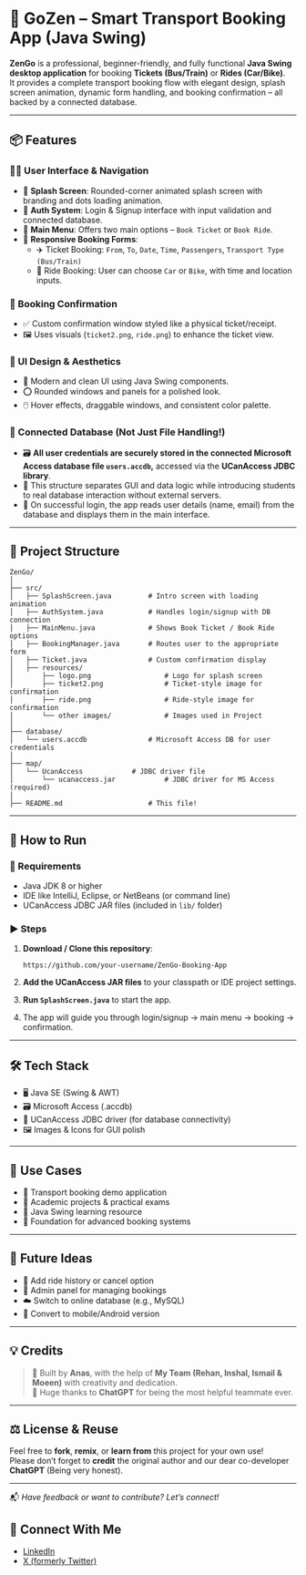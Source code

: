 # 🚀 GoZen – Smart Transport Booking App (Java Swing)

**ZenGo** is a professional, beginner-friendly, and fully functional **Java Swing desktop application** for booking **Tickets (Bus/Train)** or **Rides (Car/Bike)**.  
It provides a complete transport booking flow with elegant design, splash screen animation, dynamic form handling, and booking confirmation – all backed by a connected database.

---

## 📦 Features

### 🧑‍💼 User Interface & Navigation
- 🔹 **Splash Screen**: Rounded-corner animated splash screen with branding and dots loading animation.
- 🔹 **Auth System**: Login & Signup interface with input validation and connected database.
- 🔹 **Main Menu**: Offers two main options – `Book Ticket` or `Book Ride`.
- 🔹 **Responsive Booking Forms**:
    - ✈️ Ticket Booking: `From`, `To`, `Date`, `Time`, `Passengers`, `Transport Type (Bus/Train)`
    - 🚗 Ride Booking: User can choose `Car` or `Bike`, with time and location inputs.

### 📄 Booking Confirmation
- ✅ Custom confirmation window styled like a physical ticket/receipt.
- 🖼️ Uses visuals (`ticket2.png`, `ride.png`) to enhance the ticket view.

### 🎨 UI Design & Aesthetics
- 🎨 Modern and clean UI using Java Swing components.
- ⭕ Rounded windows and panels for a polished look.
- 🖱️ Hover effects, draggable windows, and consistent color palette.

### 💾 Connected Database (Not Just File Handling!)
- 🗃️ **All user credentials are securely stored in the connected Microsoft Access database file `users.accdb`,** accessed via the **UCanAccess JDBC library**.
- 🧩 This structure separates GUI and data logic while introducing students to real database interaction without external servers.
- 📂 On successful login, the app reads user details (name, email) from the database and displays them in the main interface.

---

## 📁 Project Structure

```
ZenGo/
│
├── src/
│   ├── SplashScreen.java         # Intro screen with loading animation
│   ├── AuthSystem.java           # Handles login/signup with DB connection
│   ├── MainMenu.java             # Shows Book Ticket / Book Ride options
│   ├── BookingManager.java       # Routes user to the appropriate form
│   ├── Ticket.java               # Custom confirmation display
│   ├── resources/
│       ├── logo.png                  # Logo for splash screen
│       ├── ticket2.png               # Ticket-style image for confirmation
│       ├── ride.png                  # Ride-style image for confirmation
│       └── other images/             # Images used in Project
│
├── database/
│   └── users.accdb               # Microsoft Access DB for user credentials
│
├── map/
│   └── UcanAccess            # JDBC driver file
│       └── ucanaccess.jar            # JDBC driver for MS Access (required)
│
├── README.md                     # This file!
```

---

## 🧪 How to Run

### 🔧 Requirements
- Java JDK 8 or higher
- IDE like IntelliJ, Eclipse, or NetBeans (or command line)
- UCanAccess JDBC JAR files (included in `lib/` folder)

### ▶️ Steps

1. **Download / Clone this repository**:
   ```
   https://github.com/your-username/ZenGo-Booking-App
   ```

2. **Add the UCanAccess JAR files** to your classpath or IDE project settings.

3. **Run `SplashScreen.java`** to start the app.

4. The app will guide you through login/signup → main menu → booking → confirmation.

---

## 🛠 Tech Stack

- 🖥️ Java SE (Swing & AWT)
- 🗃️ Microsoft Access (.accdb)
- 🔌 UCanAccess JDBC driver (for database connectivity)
- 🖼️ Images & Icons for GUI polish

---

## 🎯 Use Cases

- 🔹  Transport booking demo application
- 🔹  Academic projects & practical exams
- 🔹  Java Swing learning resource
- 🔹  Foundation for advanced booking systems

---

## 📌 Future Ideas

- 🧾 Add ride history or cancel option
- 💼 Admin panel for managing bookings
- ☁️ Switch to online database (e.g., MySQL)
- 📱 Convert to mobile/Android version

---

## 💡 Credits

> 💬 Built by **Anas**, with the help of **My Team (Rehan, Inshal, Ismail & Moeen)** with creativity and dedication.  
> 🤝 Huge thanks to **ChatGPT** for being the most helpful teammate ever.

---

## ⚖️ License & Reuse

Feel free to **fork**, **remix**, or **learn from** this project for your own use!  
Please don’t forget to **credit** the original author and our dear co-developer **ChatGPT** (Being very honest).

---


📬 _Have feedback or want to contribute? Let’s connect!_
## 🔗 Connect With Me

- [LinkedIn](https://www.linkedin.com/in/m-ianas/)
- [X (formerly Twitter)](https://x.com/0x_iANAS)


